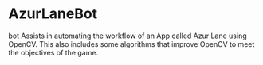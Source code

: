 # AzurLaneBot
bot
Assists in automating the workflow of an App called Azur Lane using OpenCV. This also includes some algorithms that improve OpenCV to meet the objectives of the game.
